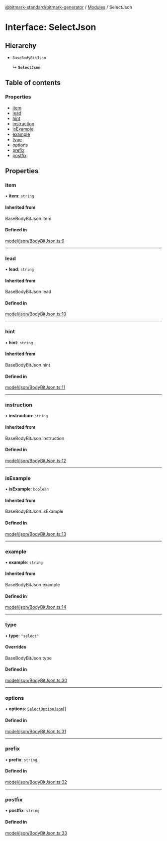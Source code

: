 [@bitmark-standard/bitmark-generator](../API.md) / [Modules](../modules.md) / SelectJson

# Interface: SelectJson

## Hierarchy

- `BaseBodyBitJson`

  ↳ **`SelectJson`**

## Table of contents

### Properties

- [item](SelectJson.md#item)
- [lead](SelectJson.md#lead)
- [hint](SelectJson.md#hint)
- [instruction](SelectJson.md#instruction)
- [isExample](SelectJson.md#isExample)
- [example](SelectJson.md#example)
- [type](SelectJson.md#type)
- [options](SelectJson.md#options)
- [prefix](SelectJson.md#prefix)
- [postfix](SelectJson.md#postfix)

## Properties

### item

• **item**: `string`

#### Inherited from

BaseBodyBitJson.item

#### Defined in

[model/json/BodyBitJson.ts:9](https://github.com/getMoreBrain/bitmark-generator/blob/a7a40de/src/model/json/BodyBitJson.ts#L9)

___

### lead

• **lead**: `string`

#### Inherited from

BaseBodyBitJson.lead

#### Defined in

[model/json/BodyBitJson.ts:10](https://github.com/getMoreBrain/bitmark-generator/blob/a7a40de/src/model/json/BodyBitJson.ts#L10)

___

### hint

• **hint**: `string`

#### Inherited from

BaseBodyBitJson.hint

#### Defined in

[model/json/BodyBitJson.ts:11](https://github.com/getMoreBrain/bitmark-generator/blob/a7a40de/src/model/json/BodyBitJson.ts#L11)

___

### instruction

• **instruction**: `string`

#### Inherited from

BaseBodyBitJson.instruction

#### Defined in

[model/json/BodyBitJson.ts:12](https://github.com/getMoreBrain/bitmark-generator/blob/a7a40de/src/model/json/BodyBitJson.ts#L12)

___

### isExample

• **isExample**: `boolean`

#### Inherited from

BaseBodyBitJson.isExample

#### Defined in

[model/json/BodyBitJson.ts:13](https://github.com/getMoreBrain/bitmark-generator/blob/a7a40de/src/model/json/BodyBitJson.ts#L13)

___

### example

• **example**: `string`

#### Inherited from

BaseBodyBitJson.example

#### Defined in

[model/json/BodyBitJson.ts:14](https://github.com/getMoreBrain/bitmark-generator/blob/a7a40de/src/model/json/BodyBitJson.ts#L14)

___

### type

• **type**: ``"select"``

#### Overrides

BaseBodyBitJson.type

#### Defined in

[model/json/BodyBitJson.ts:30](https://github.com/getMoreBrain/bitmark-generator/blob/a7a40de/src/model/json/BodyBitJson.ts#L30)

___

### options

• **options**: [`SelectOptionJson`](SelectOptionJson.md)[]

#### Defined in

[model/json/BodyBitJson.ts:31](https://github.com/getMoreBrain/bitmark-generator/blob/a7a40de/src/model/json/BodyBitJson.ts#L31)

___

### prefix

• **prefix**: `string`

#### Defined in

[model/json/BodyBitJson.ts:32](https://github.com/getMoreBrain/bitmark-generator/blob/a7a40de/src/model/json/BodyBitJson.ts#L32)

___

### postfix

• **postfix**: `string`

#### Defined in

[model/json/BodyBitJson.ts:33](https://github.com/getMoreBrain/bitmark-generator/blob/a7a40de/src/model/json/BodyBitJson.ts#L33)
